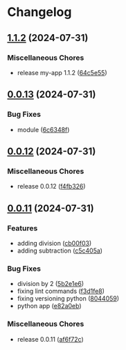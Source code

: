 # Changelog

## [1.1.2](https://github.com/ksanchezq17/release-please-test/compare/v0.0.13...v1.1.2) (2024-07-31)


### Miscellaneous Chores

* release my-app  1.1.2 ([64c5e55](https://github.com/ksanchezq17/release-please-test/commit/64c5e5558fb0670486a67bfda6557c0ef1478f17))

## [0.0.13](https://github.com/ksanchezq17/release-please-test/compare/v0.0.12...v0.0.13) (2024-07-31)


### Bug Fixes

* module ([6c6348f](https://github.com/ksanchezq17/release-please-test/commit/6c6348f8e85d0bae77fa541c8d91e7df8db9d89e))

## [0.0.12](https://github.com/ksanchezq17/release-please-test/compare/v0.0.11...v0.0.12) (2024-07-31)


### Miscellaneous Chores

* release 0.0.12 ([f4fb326](https://github.com/ksanchezq17/release-please-test/commit/f4fb3260fcee2225928d95c310c9a5a43445010c))

## [0.0.11](https://github.com/ksanchezq17/release-please-test/compare/v0.0.11...v0.0.11) (2024-07-31)


### Features

* adding division ([cb00f03](https://github.com/ksanchezq17/release-please-test/commit/cb00f0378f4356607e40865661b3230bdef7a5f7))
* adding subtraction ([c5c405a](https://github.com/ksanchezq17/release-please-test/commit/c5c405ab6cee40c977ab4a8a0fac6f24a72d7e77))


### Bug Fixes

* division by 2 ([5b2e1e6](https://github.com/ksanchezq17/release-please-test/commit/5b2e1e6f527b651c79cb413dc4b7f1d60b1c09fa))
* fixing lint commands ([f3d1fe8](https://github.com/ksanchezq17/release-please-test/commit/f3d1fe8ee15d6a324bbb4f801bb917502f622c4c))
* fixing versioning python ([8044059](https://github.com/ksanchezq17/release-please-test/commit/8044059a034eebae051b73e039665ac72d41ba68))
* python app ([e82a0eb](https://github.com/ksanchezq17/release-please-test/commit/e82a0eb85003fd4b96f215bf3dc8e099b923c2dd))


### Miscellaneous Chores

* release 0.0.11 ([af6f72c](https://github.com/ksanchezq17/release-please-test/commit/af6f72c6c35de525acdafb1b0a8143a57479b3df))
